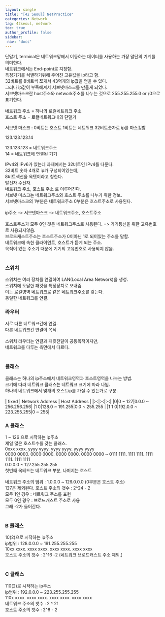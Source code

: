 ```yaml
---
layout: single
title: "[42 Seoul] NetPractice"
categories: Network
tag: 42seoul, network
toc: true
author_profile: false
sidebar:
 nav: "docs"
---
```


단말기, terminal은 네트워크망에서 이동하는 데이터를 사용하는 가장 말단의 기계를 의미한다.<br>
네트워크에서는 End-point로 지칭함.<br>
특정기기를 식별하기위해 주어진 고유값을 ip라고 함.<br>
32비트를 8비트씩 쪼개서 43억개의 ip값을 얻을 수 있다.<br>
그러나 ip값이 부족해져서 서브넷마스크를 만들게 되었다.<br>
서브넷마스크란 host주소와 network주소를 나누는 것으로 255.255.255.0 or /0으로 표기한다.<br>
<br>
네트워크 주소 = 하나의 로컬네트워크 주소<br>
호스트 주소 = 로컬네트워크내의 단말기<br>

서브넷 마스크 : 0비트는 호스트 1비트는 네트워크   32비트숫자로 ip를 마스킹함<br>

123.123.123.14<br>

123.123.123 = 네트워크주소<br>
14 = 네트워크에 연결된 기기<br>

IPv4와 IPv6가 있는데 과제에서는 32비트인 IPv4를 다룬다.<br>
32비트 숫자 4개로 ip가 구성되어있는데,<br>
8비트섹션을 옥텟이라고 칭한다.<br>
발신자 수신자.<br>
네트워크 주소, 호스트 주소 로 이루어진다.<br>
서브넷 마스크는 네트워크주소와 호스트 주소를 나누기 위한 정보.<br>
서브넷마스크의 1부분은 네트워크주소 0부분은 호스트주소로 사용된다.<br>
<br>
ip주소  -> 서브넷마스크 -> 네트워크주소, 호스트주소<br>
<br>
호스트주소가 모두 0인 것은 네트워크주소로 사용된다. => 기기통신을 위한 고유번호로 사용되지않음.<br>
브로드캐스트주소는 호스트주소가 0이아닌 1로 되어있는 주소를 말함.<br>
네트워크에 속한 클라이언트, 호스트가 듣게 되는 주소.<br>
목적이 있는 주소기 때문에 기기의 고유번호로 사용되지 않음.<br>
<br>

### 스위치

스위치는 여러 장치를 연결하여 LAN(Local Area Network)을 생성.<br>
스위치에 도달한 패킷을 특정장치로 보내줌.<br>
이는 로컬영역 네트워크로 같은 네트워크주소를 갖는다.<br>
동일한 네트워크를 연결.<br>

### 라우터

서로 다른 네트워크간에 연결.<br>
다른 네트워크간 연결이 목적.<br>
<br>
스위치 라우터는 연결과 패킷전달이 공통목적이지만,<br>
네트워크를 다루는 측면에서 다르다.<br>
<br>

### 클래스

클래스는 하나의 ip주소에서 네트워크영역과 호스트영역을 나누는 방법.<br>
크기에 따라 네트워크 클래스는 네트워크 크기에 따라 나뉨.<br>
하나의 네트워크에서 몇개의 호스트ip를 가질 수 있는가로 구분.<br>
<br>
| fixed | Network Address | Host Address |
|:-:|:-:|:-:|
|0|0 ~ 127|0.0.0 ~ 256.256.256|
|1 0|128.0 ~ 191.255|0.0 ~ 255.255 |
|1 1 0|192.0.0 ~ 223.255.255|0 ~ 255| 
<br>

### A 클래스
1 ~ 126 으로 시작하는 ip주소<br>
제일 많은 호스트수를 갖는 클래스.<br>
0xxx xxxx. yyyy yyyy. yyyy yyyy. yyyy yyyy<br>
0000 0000. 0000 0000. 0000 0000. 0000 0000 ~ 0111 1111. 1111 1111. 1111 1111. 1111 1111 <br>
0.0.0.0 ~ 127.255.255.255 <br>
첫번째 옥테드는 네트워크 부분, 나머지는 호스트<br>
<br>
네트워크 주소의 범위 : 1.0.0.0 ~ 126.0.0.0  (0부분은 호스트 주소)<br>
127은 제외된다.
호스트 주소의 갯수 : 2^24 - 2<br>
모두 1인 경우 : 네트워크 주소를 표현<br>
모두 0인 경우 : 브로드캐스트 주소로 사용<br>
그래 -2가 들어간다.<br>
<br>



### B 클래스
10(2)으로 시작하는 ip주소<br>
ip범위 : 128.0.0.0 ~ 191.255.255.255 <br>
10xx xxxx. xxxx xxxx. xxxx xxxx. xxxx xxxx<br>
호스트 주소의 갯수 : 2^16 -2 (네트워크 브로드캐스트 주소 제외.) <br>
<br>

### C 클래스
110(2)로 시작하는 ip주소<br>
ip범위 : 192.0.0.0 ~ 223.255.255.255<br>
110x xxxx. xxxx xxxx. xxxx xxxx. xxxx xxxx<br>
네트워크 주소의 갯수 : 2 ^ 21<br>
호스트 주소의 갯수 : 2^8 - 2<br>
